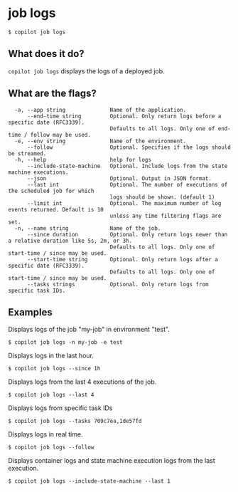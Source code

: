 # job logs
```console
$ copilot job logs
```

## What does it do?

`copilot job logs` displays the logs of a deployed job.

## What are the flags?

```  
  -a, --app string              Name of the application.
      --end-time string         Optional. Only return logs before a specific date (RFC3339).
                                Defaults to all logs. Only one of end-time / follow may be used.
  -e, --env string              Name of the environment.
      --follow                  Optional. Specifies if the logs should be streamed.
  -h, --help                    help for logs
      --include-state-machine   Optional. Include logs from the state machine executions.
      --json                    Optional. Output in JSON format.
      --last int                Optional. The number of executions of the scheduled job for which
                                logs should be shown. (default 1)
      --limit int               Optional. The maximum number of log events returned. Default is 10
                                unless any time filtering flags are set.
  -n, --name string             Name of the job.
      --since duration          Optional. Only return logs newer than a relative duration like 5s, 2m, or 3h.
                                Defaults to all logs. Only one of start-time / since may be used.
      --start-time string       Optional. Only return logs after a specific date (RFC3339).
                                Defaults to all logs. Only one of start-time / since may be used.
      --tasks strings           Optional. Only return logs from specific task IDs.

```

## Examples 

Displays logs of the job "my-job" in environment "test".

```console
$ copilot job logs -n my-job -e test
```

Displays logs in the last hour.

```console
$ copilot job logs --since 1h
```

Displays logs from the last 4 executions of the job.

```console
$ copilot job logs --last 4
```

Displays logs from specific task IDs
```console
$ copilot job logs --tasks 709c7ea,1de57fd
```

Displays logs in real time.
```console
$ copilot job logs --follow
```

Displays container logs and state machine execution logs from the last execution.
```console
$ copilot job logs --include-state-machine --last 1
```
